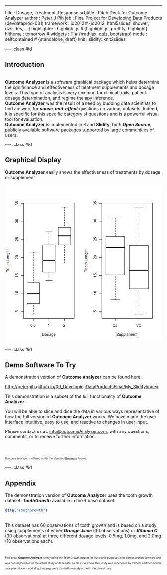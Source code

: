 ---
title       : Dosage, Treatment, Response
subtitle    : Pitch Deck for Outcome Analyzer
author      : Peter J Pih
job         : Final Project for Developing Data Products (devdataprod-031)
framework   : io2012        # {io2012, html5slides, shower, dzslides, ...}
highlighter : highlight.js  # {highlight.js, prettify, highlight}
hitheme     : tomorrow      # 
widgets     : []            # {mathjax, quiz, bootstrap}
mode        : selfcontained # {standalone, draft}
knit        : slidify::knit2slides


--- .class #id 

## Introduction

<style>
strong {
  font-weight: bolder;
}
em {
  font-weight: bolder;
  font-style: italic;
}

small {
    font-size: 60%;
    line-height: 20%;
}
</style>
<br>  
<strong>Outcome Analyzer</strong> is a software graphical package which helps determine the sgnificance and effectiveness of treatment supplements and dosage levels. This type of analysis is very common for clinical trails, patient dosage determination, and regime therapy inference.  
<br>  
<strong>Outcome Analyzer</strong> was the result of a need by budding data scientists to find answers for <em>cause-and-effect</em> questions on various datasets. Indeed, it is specific for this specific category of questions and is a powerful visual tool for evaluation.  
<br>  
<strong>Outcome Analyzer</strong> is implemented in <strong>R</strong> and <strong>Slidify</strong>, both <em>Open Source</em>, publicly available software packages supported by large communities of users.  


--- .class #id 

## Graphical Display

<strong>Outcome Analyzer</strong> easily shows the effectiveness of treatments by dosage or supplement

![plot of chunk unnamed-chunk-1](assets/fig/unnamed-chunk-1-1.png) 

--- .class #id 

## Demo Software To Try

A demonstration version of <strong>Outcome Analyzer</strong> can be found here:
  
  
http://peterpih.github.io/09_DevelopingDataProductsFinal/My_Slidify/index

This demonstration is a subset of the full functionality of <strong>Outcome Analyzer</strong>.  

You will be able to slice and dice the data in various ways representative of how the full version of <strong>Outcome Analyzer</strong> works.  We have made the user interface intutitive, easy to use, and reactive to changes in user input.

Please contact us at: info@outcomeAnalyzer.com, with any questions, comments, or to receive further information.
<br>
<br>
<br>
<br>
<small>Outcome Analyzer is offered under the standard [Beerware](https://en.wikipedia.org/wiki/Beerware) license.</small>

--- .class #id 

## Appendix

The demonstration version of <strong>Outcome Analyzer</strong> uses the tooth growth dataset: <em>ToothGrowth</em> available in the R base dataset.


```r
data("ToothGrowth")
```
<br>
This dataset has 60 observations of tooth growth and is based on a study using supplements of either <em>Orange Juice</em> (30 observations) or <em>Vitamin C</em> (30 observations) at three different dosage levels: 0.5mg, 1.0mg, and 2.0mg (10 observations each).

<br>
<br>
<br>
<small> Fine print:  
<strong>Outcome Analyzer</strong> is only using the ToothGrowth dataset for illustrative purposes in its demonstration software and was not responsible for the actual study or its results. As far as we know, this study was supervised by trained, certified animal care practitioners, and all guinea pigs were treated humanely and with the utmost care.</small>
